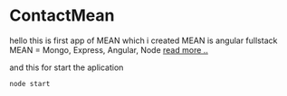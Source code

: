 # ContactMean
hello 
this is first app of MEAN which i created
MEAN is angular fullstack
MEAN = Mongo, Express, Angular, Node
<a href="http://meanjs.org"> read more ..</a> 

and this for start the aplication

```shell
node start
```
